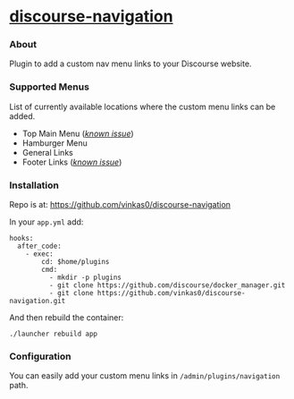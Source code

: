 # [discourse-navigation](https://codiss.com/c/discourse-navigation)

### About

Plugin to add a custom nav menu links to your Discourse website.


### Supported Menus

List of currently available locations where the custom menu links can be added.

* Top Main Menu ([_known issue_][issue-4])
* Hamburger Menu
 * General Links
 * Footer Links ([_known issue_][issue-3])


### Installation

Repo is at: https://github.com/vinkas0/discourse-navigation

In your `app.yml` add:

```
hooks:
  after_code:
    - exec:
        cd: $home/plugins
        cmd:
          - mkdir -p plugins
          - git clone https://github.com/discourse/docker_manager.git
          - git clone https://github.com/vinkas0/discourse-navigation.git
```

And then rebuild the container:

```
./launcher rebuild app
```

### Configuration

You can easily add your custom menu links in `/admin/plugins/navigation` path.



[issue-3]: https://github.com/vinkas0/discourse-navigation/issues/3
[issue-4]: https://github.com/vinkas0/discourse-navigation/issues/4
